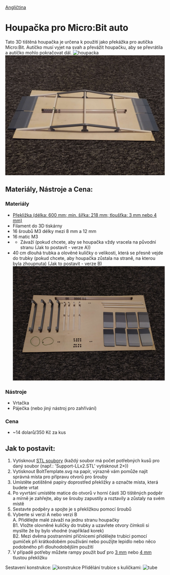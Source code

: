 [Angličtina](README.md)

# Houpačka pro Micro:Bit auto
Tato 3D tištěná houpačka je určena k použití jako překážka pro autíčka Micro:Bit. Autíčko musí vyjet na svah a převážit houpačku, aby se převrátila a autíčko mohlo pokračovat dál.
![houpacka](images/above-tilted.jpg)
![houpacka](images/upsidedown-angled.jpg)

## Materiály, Nástroje a Cena:
### Materiály
- [Překližka (délka: 600 mm; min. šířka: 218 mm; tloušťka: 3 mm nebo 4 mm)](https://www.bauhaus.cz/preklizka-22390413)
- Filament do 3D tiskárny
- 16 šroubů M3 délky mezi 8 mm a 12 mm
- 16 matic M3
- - Závaží (pokud chcete, aby se houpačka vždy vracela na původní stranu (Jak to postavit - verze A))
- 40 cm dlouhá trubka a olověné kuličky o velikosti, která se přesně vejde do trubky (pokud chcete, aby houpačka zůstala na straně, na kterou byla zhoupnuta) (Jak to postavit - verze B)
![rozebrano](images/dissasambled.jpg)
### Nástroje
- Vrtačka
- Páječka (nebo jiný nástroj pro zahřívání)
### Cena
- ~14 dolarů/350 Kč za kus

## Jak to postavit:

1. Vytisknout [STL soubory](STL_files) (každý soubor má počet potřebných kusů pro daný soubor (např.: 'Support-LLx2.STL' vytisknout 2×))
2. Vytisknout BoltTemplate.svg na papír, výrazně vám pomůže najít správná místa pro přípravu otvorů pro šrouby
3. Umístěte potištěné papíry doprostřed překližky a označte místa, která budete vrtat
4. Po vyvrtání umístěte matice do otvorů v horní části 3D tištěných podpěr a mírně je zahřejte, aby se šrouby zapustily a roztavily a zůstaly na svém místě
5. Sestavte podpěry a spojte je s překližkou pomocí šroubů
6. Vyberte si verzi A nebo verzi B</br>
A. Přidělejte malé závaží na jednu stranu houpačky</br>
B1. Vložte olovněné kuličky do trubky a uzavřete otvory čímkoli si myslíte že by bylo vhodné (například korek)</br>
B2. Mezi dvěma postranními příčnicemi přidělejte trubici pomocí gumiček při krátkodobém používání nebo použijte lepidlo nebo něco podobného při dlouhodobějším použití
7. V případě potřeby můžete rampy použít buď pro [3 mm](STL_files/3mm-ramp.STL) nebo [4 mm](STL_files/4mm-ramp.STL) tlustou překližku

Sestavení konstrukce:
![konstrukce](images/supports.gif)
Přidělání trubice s kuličkami:
![tube](images/tube.gif)
